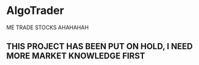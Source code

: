 # AlgoTrader
ME TRADE STOCKS AHAHAHAH

## THIS PROJECT HAS BEEN PUT ON HOLD, I NEED MORE MARKET KNOWLEDGE FIRST
